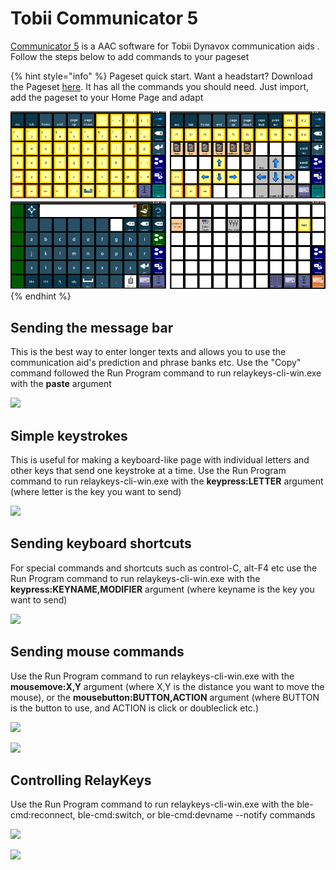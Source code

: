 # Tobii Communicator 5

[Communicator 5](https://www.tobiidynavox.com/pages/communicator-5-ap) is a AAC software for Tobii Dynavox communication aids . Follow the steps below to add commands to your pageset

{% hint style="info" %}
Pageset quick start. Want a headstart? Download the Pageset [here](../../resources/aac-software/RelayKeysDemo\_Communicator5\_Pageset.vse). It has all the commands you should need. Just import, add the pageset to your Home Page and adapt

<img src="../.gitbook/assets/communicator5_pageset.png" alt="" data-size="original">
{% endhint %}

## Sending the message bar

This is the best way to enter longer texts and allows you to use the communication aid's prediction and phrase banks etc. Use the "Copy" command followed the Run Program command to run relaykeys-cli-win.exe with the **paste** argument

![](../.gitbook/assets/communicator5\_text\_paste.png)

## Simple keystrokes

This is useful for making a keyboard-like page with individual letters and other keys that send one keystroke at a time. Use the Run Program command to run relaykeys-cli-win.exe with the **keypress:LETTER** argument (where letter is the key you want to send)

![](../.gitbook/assets/communicator5\_keypress.png)

## Sending keyboard shortcuts

For special commands and shortcuts such as control-C, alt-F4 etc use the Run Program command to run relaykeys-cli-win.exe with the **keypress:KEYNAME,MODIFIER** argument (where keyname is the key you want to send)

![](../.gitbook/assets/communicator5\_navigation\_shortcut.png)

## Sending mouse commands

Use the Run Program command to run relaykeys-cli-win.exe with the **mousemove:X,Y** argument (where X,Y is the distance you want to move the mouse), or the **mousebutton:BUTTON,ACTION** argument (where BUTTON is the button to use, and ACTION is click or doubleclick etc.)

![](../.gitbook/assets/communicator5\_navigation\_mousemove.png)

![](../.gitbook/assets/communicator5\_navigation\_mousebutton.png)

## Controlling RelayKeys

Use the Run Program command to run relaykeys-cli-win.exe with the ble-cmd:reconnect, ble-cmd:switch, or ble-cmd:devname --notify commands

![](../.gitbook/assets/communicator5\_control\_reconnect.png)

![](../.gitbook/assets/communicator5\_control\_switchnotify.png)

